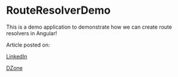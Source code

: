 # RouteResolverDemo

This is a demo application to demonstrate how we can create route resolvers in Angular! 

Article posted on:

[LinkedIn](https://www.linkedin.com/pulse/understanding-angular-route-resolvers-example-anastasios-theodosiou/)

[DZone](https://dzone.com/)
